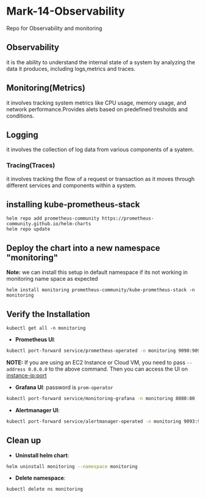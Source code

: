 # Mark-14-Observability
Repo for Observability and monitoring

## Observability
it is the ability to understand the internal state of a system by analyzing the data it produces, including logs,metrics and traces.

## Monitoring(Metrics)
it involves tracking system metrics like CPU usage, memory usage, and network performance.Provides alets based on predefined tresholds and conditions.

## Logging
it involves the collection of log data from various components of a syatem.

### Tracing(Traces)

it involves tracking the flow of a request or transaction as it moves through different services and components within a system.



## installing kube-prometheus-stack
~~~
helm repo add prometheus-community https://prometheus-community.github.io/helm-charts
helm repo update
~~~
## Deploy the chart into a new namespace "monitoring"
**Note:** we can install this setup in default namespace if its not working in monitoring name space as expected
~~~
helm install monitoring prometheus-community/kube-prometheus-stack -n monitoring
~~~
## Verify the Installation
~~~
kubectl get all -n monitoring
~~~

- **Prometheus UI**:
```bash
kubectl port-forward service/prometheus-operated -n monitoring 9090:9090
```

**NOTE:** If you are using an EC2 Instance or Cloud VM, you need to pass `--address 0.0.0.0` to the above command. Then you can access the UI on <instance-ip:port>

- **Grafana UI**: password is `prom-operator`
```bash
kubectl port-forward service/monitoring-grafana -n monitoring 8080:80
```
- **Alertmanager UI**:
```bash
kubectl port-forward service/alertmanager-operated -n monitoring 9093:9093
```

## Clean up
- **Uninstall helm chart**:
```bash
helm uninstall monitoring --namespace monitoring
```
- **Delete namespace**:
```bash
kubectl delete ns monitoring
```

